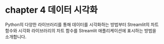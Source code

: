 # chapter 4 데이터 시각화
Python의 다양한 라이브러리를 통해 데이터를 시각화하는 방법부터 Streamlit의 차트함수와 시각화 라이브러리의 차트 함수를 Streamlit 애플리케이션에 표시하는 방법을 소개합니다. 

